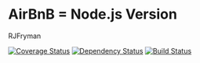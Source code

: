 AirBnB = Node.js Version
========================================

RJFryman

[![Coverage Status](https://coveralls.io/repos/RJFryman/airbnb-js/badge.png)](https://coveralls.io/r/RJFryman/airbnb-js)
[![Dependency Status](https://gemnasium.com/RJFryman/airbnb-js.png)](https://gemnasium.com/RJFryman/airbnb-js)
[![Build Status](https://travis-ci.org/RJFryman/airbnb-js.png?branch=master)](https://travis-ci.org/RJFryman/airbnb-js)
